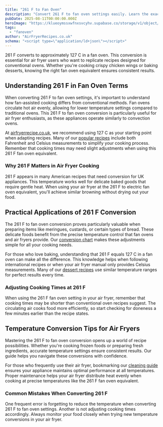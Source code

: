 ```yaml
---
title: "261 F to Fan Oven"
description: "Convert 261 F to fan oven settings easily. Learn the exact temperature conversion for air fryers and fan ovens in the UK with our simple guide."
pubDate: 2025-08-11T00:00:00.000Z
heroImage: "https://klueoymssxwfnxsvcyhv.supabase.co/storage/v1/object/public/md/261-f-to-fan-oven-23bd057a.png"
tags:
  - "fanoven"
author: "AirFryerRecipes.co.uk"
schema: "<script type=\"application/ld+json\"></script>"
---
```


<p>261 F converts to approximately 127 C in a fan oven. This conversion is essential for air fryer users who want to replicate recipes designed for conventional ovens. Whether you're cooking crispy chicken wings or baking desserts, knowing the right fan oven equivalent ensures consistent results.</p>

<h2>Understanding 261 F in Fan Oven Terms</h2>
<p>When converting 261 F to fan oven settings, it's important to understand how fan-assisted cooking differs from conventional methods. Fan ovens circulate hot air evenly, allowing for lower temperature settings compared to traditional ovens. This 261 F to fan oven conversion is particularly useful for air fryer enthusiasts, as these appliances operate similarly to convection ovens.</p>
<p>At <a href=https://www.airfryerrecipe.co.uk>airfryerrecipe.co.uk</a>, we recommend using 127 C as your starting point when adapting recipes. Many of our <a href=https://www.airfryerrecipe.co.uk/recipes>popular recipes</a> include both Fahrenheit and Celsius measurements to simplify your cooking process. Remember that cooking times may need slight adjustments when using this 261 F fan oven equivalent.</p>

<h3>Why 261 F Matters in Air Fryer Cooking</h3>
<p>261 F appears in many American recipes that need conversion for UK appliances. This temperature works well for delicate baked goods that require gentle heat. When using your air fryer at the 261 F to electric fan oven equivalent, you'll achieve similar browning without drying out your food.</p>

<h2>Practical Applications of 261 F Conversion</h2>
<p>The 261 F to fan oven conversion proves particularly valuable when preparing items like meringues, custards, or certain types of bread. These delicate foods benefit from the precise temperature control that fan ovens and air fryers provide. Our <a href=https://www.airfryerrecipe.co.uk/air-fryer-conversion-chart>conversion chart</a> makes these adjustments simple for all your cooking needs.</p>
<p>For those who love baking, understanding that 261 F equals 127 C in a fan oven can make all the difference. This knowledge helps when following international recipes or when your air fryer manual only provides Celsius measurements. Many of our <a href=https://www.airfryerrecipe.co.uk/recipe-category/dessert>dessert recipes</a> use similar temperature ranges for perfect results every time.</p>

<h3>Adjusting Cooking Times at 261 F</h3>
<p>When using the 261 F fan oven setting in your air fryer, remember that cooking times may be shorter than conventional oven recipes suggest. The circulating air cooks food more efficiently, so start checking for doneness a few minutes earlier than the recipe states.</p>

<h2>Temperature Conversion Tips for Air Fryers</h2>
<p>Mastering the 261 F to fan oven conversion opens up a world of recipe possibilities. Whether you're cooking frozen foods or preparing fresh ingredients, accurate temperature settings ensure consistent results. Our guide helps you navigate these conversions with confidence.</p>
<p>For those who frequently use their air fryer, bookmarking our <a href=https://www.airfryerrecipe.co.uk/air-fryer-cleaner>cleaning guide</a> ensures your appliance maintains optimal performance at all temperatures. Proper maintenance helps your air fryer distribute heat evenly when cooking at precise temperatures like the 261 F fan oven equivalent.</p>

<h3>Common Mistakes When Converting 261 F</h3>
<p>One frequent error is forgetting to reduce the temperature when converting 261 F to fan oven settings. Another is not adjusting cooking times accordingly. Always monitor your food closely when trying new temperature conversions in your air fryer.</p>